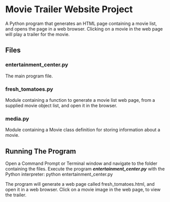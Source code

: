 # Movie Trailer Website Project

A Python program that generates an HTML page containing a movie list, and opens the page in a web browser.
Clicking on a movie in the web page will play a trailer for the movie.

## Files

### entertainment_center.py
The main program file.

### fresh_tomatoes.py
Module containing a function to generate a movie list web page, from a supplied movie object list, 
and open it in the browser.

### media.py
Module containing a Movie class definition for storing information about a movie.

## Running The Program
Open a Command Prompt or Terminal window and navigate to the folder containing the files.
Execute the program ***entertainment_center.py*** with the Python interpreter:
    python entertainment_center.py

The program will generate a web page called fresh_tomatoes.html, and open it in a web browser.
Click on a movie image in the web page, to view the trailer.

